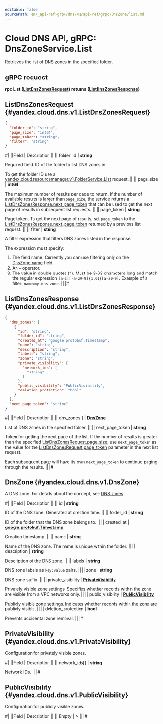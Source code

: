 ```yaml
---
editable: false
sourcePath: en/_api-ref-grpc/dns/v1/api-ref/grpc/DnsZone/list.md
---
```


# Cloud DNS API, gRPC: DnsZoneService.List

Retrieves the list of DNS zones in the specified folder.

## gRPC request

**rpc List ([ListDnsZonesRequest](#yandex.cloud.dns.v1.ListDnsZonesRequest)) returns ([ListDnsZonesResponse](#yandex.cloud.dns.v1.ListDnsZonesResponse))**

## ListDnsZonesRequest {#yandex.cloud.dns.v1.ListDnsZonesRequest}

```json
{
  "folder_id": "string",
  "page_size": "int64",
  "page_token": "string",
  "filter": "string"
}
```

#|
||Field | Description ||
|| folder_id | **string**

Required field. ID of the folder to list DNS zones in.

To get the folder ID use a [yandex.cloud.resourcemanager.v1.FolderService.List](/docs/resource-manager/api-ref/grpc/Folder/list#List) request. ||
|| page_size | **int64**

The maximum number of results per page to return. If the number of available
results is larger than `page_size`, the service returns a [ListDnsZonesResponse.next_page_token](#yandex.cloud.dns.v1.ListDnsZonesResponse)
that can be used to get the next page of results in subsequent list requests. ||
|| page_token | **string**

Page token. To get the next page of results, set `page_token` to the
[ListDnsZonesResponse.next_page_token](#yandex.cloud.dns.v1.ListDnsZonesResponse) returned by a previous list request. ||
|| filter | **string**

A filter expression that filters DNS zones listed in the response.

The expression must specify:
1. The field name. Currently you can use filtering only on the [DnsZone.name](#yandex.cloud.dns.v1.DnsZone) field.
2. An `=` operator.
3. The value in double quotes (`"`). Must be 3-63 characters long and match the regular expression `[a-z][-a-z0-9]{1,61}[a-z0-9]`.
Example of a filter: `name=my-dns-zone`. ||
|#

## ListDnsZonesResponse {#yandex.cloud.dns.v1.ListDnsZonesResponse}

```json
{
  "dns_zones": [
    {
      "id": "string",
      "folder_id": "string",
      "created_at": "google.protobuf.Timestamp",
      "name": "string",
      "description": "string",
      "labels": "string",
      "zone": "string",
      "private_visibility": {
        "network_ids": [
          "string"
        ]
      },
      "public_visibility": "PublicVisibility",
      "deletion_protection": "bool"
    }
  ],
  "next_page_token": "string"
}
```

#|
||Field | Description ||
|| dns_zones[] | **[DnsZone](#yandex.cloud.dns.v1.DnsZone)**

List of DNS zones in the specified folder. ||
|| next_page_token | **string**

Token for getting the next page of the list. If the number of results is greater than
the specified [ListDnsZonesRequest.page_size](#yandex.cloud.dns.v1.ListDnsZonesRequest), use `next_page_token` as the value
for the [ListDnsZonesRequest.page_token](#yandex.cloud.dns.v1.ListDnsZonesRequest) parameter in the next list request.

Each subsequent page will have its own `next_page_token` to continue paging through the results. ||
|#

## DnsZone {#yandex.cloud.dns.v1.DnsZone}

A DNS zone. For details about the concept, see [DNS zones](/docs/dns/concepts/dns-zone).

#|
||Field | Description ||
|| id | **string**

ID of the DNS zone. Generated at creation time. ||
|| folder_id | **string**

ID of the folder that the DNS zone belongs to. ||
|| created_at | **[google.protobuf.Timestamp](https://developers.google.com/protocol-buffers/docs/reference/google.protobuf#timestamp)**

Creation timestamp. ||
|| name | **string**

Name of the DNS zone.
The name is unique within the folder. ||
|| description | **string**

Description of the DNS zone. ||
|| labels | **string**

DNS zone labels as `key:value` pairs. ||
|| zone | **string**

DNS zone suffix. ||
|| private_visibility | **[PrivateVisibility](#yandex.cloud.dns.v1.PrivateVisibility)**

Privately visible zone settings.
Specifies whether records within the zone are visible from a VPC networks only. ||
|| public_visibility | **[PublicVisibility](#yandex.cloud.dns.v1.PublicVisibility)**

Publicly visible zone settings.
Indicates whether records within the zone are publicly visible. ||
|| deletion_protection | **bool**

Prevents accidental zone removal. ||
|#

## PrivateVisibility {#yandex.cloud.dns.v1.PrivateVisibility}

Configuration for privately visible zones.

#|
||Field | Description ||
|| network_ids[] | **string**

Network IDs. ||
|#

## PublicVisibility {#yandex.cloud.dns.v1.PublicVisibility}

Configuration for publicly visible zones.

#|
||Field | Description ||
|| Empty | > ||
|#